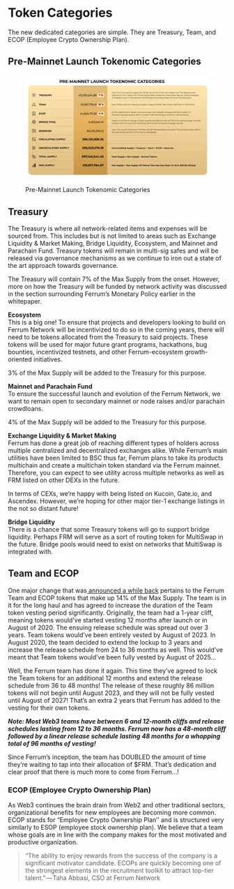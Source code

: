 # Token Categories

The new dedicated categories are simple. They are Treasury, Team, and ECOP (Employee Crypto Ownership Plan).

## Pre-Mainnet Launch Tokenomic Categories

<figure><img src="../.gitbook/assets/image (3).png" alt=""><figcaption><p>Pre-Mainnet Launch Tokenomic Categories</p></figcaption></figure>

## **Treasury**

The Treasury is where all network-related items and expenses will be sourced from. This includes but is not limited to areas such as Exchange Liquidity & Market Making, Bridge Liquidity, Ecosystem, and Mainnet and Parachain Fund. Treasury tokens will remain in multi-sig safes and will be released via governance mechanisms as we continue to iron out a state of the art approach towards governance.

The Treasury will contain 7% of the Max Supply from the onset. However, more on how the Treasury will be funded by network activity was discussed in the section surrounding Ferrum’s Monetary Policy earlier in the whitepaper.

**Ecosystem**\
This is a big one! To ensure that projects and developers looking to build on Ferrum Network will be incentivized to do so in the coming years, there will need to be tokens allocated from the Treasury to said projects. These tokens will be used for major future grant programs, hackathons, bug bounties, incentivized testnets, and other Ferrum-ecosystem growth-oriented initiatives.

3% of the Max Supply will be added to the Treasury for this purpose.

**Mainnet and Parachain Fund**\
To ensure the successful launch and evolution of the Ferrum Network, we want to remain open to secondary mainnet or node raises and/or parachain crowdloans.

4% of the Max Supply will be added to the Treasury for this purpose.

**Exchange Liquidity & Market Making**\
Ferrum has done a great job of reaching different types of holders across multiple centralized and decentralized exchanges alike. While Ferrum’s main utilities have been limited to BSC thus far, Ferrum plans to take its products multichain and create a multichain token standard via the Ferrum mainnet. Therefore, you can expect to see utility across multiple networks as well as FRM listed on other DEXs in the future.

In terms of CEXs, we’re happy with being listed on Kucoin, Gate.io, and Ascendex. However, we’re hoping for other major tier-1 exchange listings in the not so distant future!

**Bridge Liquidity**\
There is a chance that some Treasury tokens will go to support bridge liquidity. Perhaps FRM will serve as a sort of routing token for MultiSwap in the future. Bridge pools would need to exist on networks that MultiSwap is integrated with.

## **Team and ECOP**

One major change that was[ announced a while back](https://medium.com/coinmonks/ferrum-team-extends-team-token-vesting-by-two-more-years-89ec38361b85?source=your\_stories\_page-------------------------------------) pertains to the Ferrum Team and ECOP tokens that make up 14% of the Max Supply. The team is in it for the long haul and has agreed to increase the duration of the Team token vesting period significantly. Originally, the team had a 1-year cliff, meaning tokens would’ve started vesting 12 months after launch or in August of 2020. The ensuing release schedule was spread out over 3 years. Team tokens would’ve been entirely vested by August of 2023. In August 2020, the team decided to extend the lockup to 3 years and increase the release schedule from 24 to 36 months as well. This would’ve meant that Team tokens would’ve been fully vested by August of 2025…

Well, the Ferrum team has done it again. This time they’ve agreed to lock the Team tokens for an additional 12 months and extend the release schedule from 36 to 48 months! The release of these roughly 86 million tokens will not begin until August 2023, and they will not be fully vested until August of 2027! That’s an extra 2 years that Ferrum has added to the vesting for their own tokens.

_**Note: Most Web3 teams have between 6 and 12-month cliffs and release schedules lasting from 12 to 36 months. Ferrum now has a 48-month cliff followed by a linear release schedule lasting 48 months for a whopping total of 96 months of vesting!**_

Since Ferrum’s inception, the team has DOUBLED the amount of time they’re waiting to tap into their allocation of $FRM. That’s dedication and clear proof that there is much more to come from Ferrum…!

### **ECOP (Employee Crypto Ownership Plan)**

As Web3 continues the brain drain from Web2 and other traditional sectors, organizational benefits for new employees are becoming more common. ECOP stands for “Employee Crypto Ownership Plan’’ and is structured very similarly to ESOP (employee stock ownership plan). We believe that a team whose goals are in line with the company makes for the most motivated and productive organization.

> “The ability to enjoy rewards from the success of the company is a significant motivator candidate. ECOPs are quickly becoming one of the strongest elements in the recruitment toolkit to attract top-tier talent.” — Taha Abbasi, CSO at Ferrum Network

